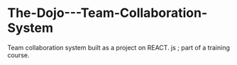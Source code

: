 # The-Dojo---Team-Collaboration-System
Team collaboration system built as a project on REACT. js ; part of a training course. 
